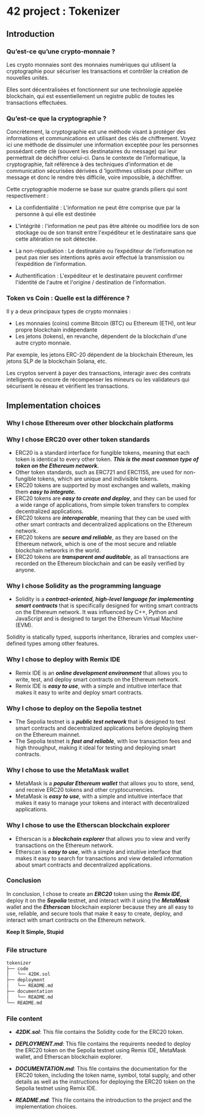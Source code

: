# 42 project : Tokenizer

## Introduction
### Qu’est-ce qu’une crypto-monnaie ?

Les crypto monnaies sont des monnaies numériques qui utilisent la cryptographie pour sécuriser les transactions et contrôler la création de nouvelles unités.

Elles sont décentralisées et fonctionnent sur une technologie appelée blockchain, qui est essentiellement un registre public de toutes les transactions effectuées.

### Qu’est-ce que la cryptographie ?

Concrètement, la cryptographie est une méthode visant à protéger des informations et communications en utilisant des clés de chiffrement. Voyez ici une méthode de dissimuler une information exceptée pour les personnes possédant cette clé (souvent les destinataires du message) qui leur permettrait de déchiffrer celui-ci. Dans le contexte de l’informatique, la cryptographie, fait référence à des techniques d’information et de communication sécurisées dérivées d 'lgorithmes utilisés pour chiffrer un message et donc le rendre très difficile, voire impossible, à déchiffrer.

Cette cryptographie moderne se base sur quatre grands piliers qui sont respectivement :

- La confidentialité : L'information ne peut être comprise que par la personne à qui elle est destinée

- L'intégrité : l'information ne peut pas être altérée ou modifiée lors de son stockage ou de son transit entre l'expéditeur et le destinataire sans que cette altération ne soit détectée.

- La non-répudiation : Le destinataire ou l’expéditeur de l’information ne peut pas nier ses intentions après avoir effectué la transmission ou l’expédition de l’information.

- Authentification : L'expéditeur et le destinataire peuvent confirmer l'identité de l'autre et l'origine / destination de l'information.


### Token vs Coin : Quelle est la différence ?

Il y a deux principaux types de crypto monnaies :
- Les monnaies (coins) comme Bitcoin (BTC) ou Ethereum (ETH), ont leur propre blockchain indépendante
- Les jetons (tokens), en revanche, dépendent de la blockchain d'une autre crypto monnaie.

Par exemple, les jetons ERC-20 dépendent de la blockchain Ethereum, les jetons SLP de la blockchain Solana, etc.

Les cryptos servent à payer des transactions, interagir avec des contrats intelligents ou encore de récompenser les mineurs ou les validateurs qui sécurisent le réseau et vérifient les transactions. 




## Implementation choices

### Why I chose Ethereum over other blockchain platforms



### Why I chose ERC20 over other token standards

-   ERC20 is a standard interface for fungible tokens, meaning that each token is identical to every other token. **_This is the most common type of token on the Ethereum network._**
-   Other token standards, such as ERC721 and ERC1155, are used for non-fungible tokens, which are unique and indivisible tokens.
-   ERC20 tokens are supported by most exchanges and wallets, making them **_easy to integrate._**
-   ERC20 tokens are **_easy to create and deploy_**, and they can be used for a wide range of applications, from simple token transfers to complex decentralized applications.
-   ERC20 tokens are **_interoperable_**, meaning that they can be used with other smart contracts and decentralized applications on the Ethereum network.
-   ERC20 tokens are **_secure and reliable_**, as they are based on the Ethereum network, which is one of the most secure and reliable blockchain networks in the world.
-   ERC20 tokens are **_transparent and auditable_**, as all transactions are recorded on the Ethereum blockchain and can be easily verified by anyone.

### Why I chose Solidity as the programming language

-   Solidity is a **_contract-oriented, high-level language for implementing smart contracts_** that is specifically designed for writing smart contracts on the Ethereum network. It was influenced by C++, Python and JavaScript and is designed to target the Ethereum Virtual Machine (EVM).

Solidity is statically typed, supports inheritance, libraries and complex user-defined types among other features.

### Why I chose to deploy with Remix IDE

-   Remix IDE is an **_online development environment_** that allows you to write, test, and deploy smart contracts on the Ethereum network.
-   Remix IDE is **_easy to use_**, with a simple and intuitive interface that makes it easy to write and deploy smart contracts.

### Why I chose to deploy on the Sepolia testnet

-   The Sepolia testnet is a **_public test network_** that is designed to test smart contracts and decentralized applications before deploying them on the Ethereum mainnet.
-   The Sepolia testnet is **_fast and reliable_**, with low transaction fees and high throughput, making it ideal for testing and deploying smart contracts.

### Why I chose to use the MetaMask wallet

-   MetaMask is a **_popular Ethereum wallet_** that allows you to store, send, and receive ERC20 tokens and other cryptocurrencies.
-   MetaMask is **_easy to use_**, with a simple and intuitive interface that makes it easy to manage your tokens and interact with decentralized applications.

### Why I chose to use the Etherscan blockchain explorer

-   Etherscan is a **_blockchain explorer_** that allows you to view and verify transactions on the Ethereum network.
-   Etherscan is **_easy to use_**, with a simple and intuitive interface that makes it easy to search for transactions and view detailed information about smart contracts and decentralized applications.

### Conclusion

In conclusion, I chose to create an **_ERC20_** token using the **_Remix IDE_**, deploy it on the **_Sepolia_** testnet, and interact with it using the **_MetaMask_** wallet and the **_Etherscan_** blockchain explorer because they are all easy to use, reliable, and secure tools that make it easy to create, deploy, and interact with smart contracts on the Ethereum network.

**Keep It Simple, Stupid**

##

### File structure

```bash
tokenizer
├── code
│   └── 42DK.sol
├── deployment
│   └── README.md
├── documentation
│   └── README.md
└── README.md
```

### File content

-   **_42DK.sol_**: This file contains the Solidity code for the ERC20 token.

-   **_DEPLOYMENT.md_**: This file contains the requirents needed to deploy the ERC20 token on the Sepolia testnet using Remix IDE, MetaMask wallet, and Etherscan blockchain explorer.

-   **_DOCUMENTATION.md_**: This file contains the documentation for the ERC20 token, including the token name, symbol, total supply, and other details as well as the instructions for deploying the ERC20 token on the Sepolia testnet using Remix IDE.

-   **_README.md_**: This file contains the introduction to the project and the implementation choices.
